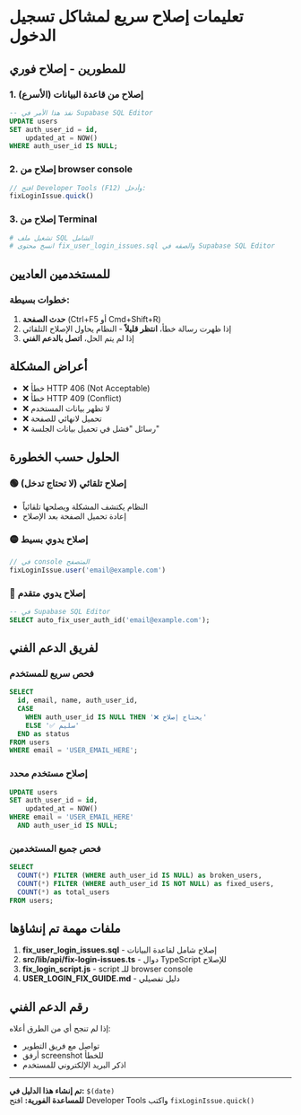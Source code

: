 # تعليمات إصلاح سريع لمشاكل تسجيل الدخول

## للمطورين - إصلاح فوري

### 1. إصلاح من قاعدة البيانات (الأسرع)
```sql
-- نفذ هذا الأمر في Supabase SQL Editor
UPDATE users 
SET auth_user_id = id,
    updated_at = NOW()
WHERE auth_user_id IS NULL;
```

### 2. إصلاح من browser console
```javascript
// افتح Developer Tools (F12) وأدخل:
fixLoginIssue.quick()
```

### 3. إصلاح من Terminal
```bash
# تشغيل ملف SQL الشامل
# انسخ محتوى fix_user_login_issues.sql والصقه في Supabase SQL Editor
```

## للمستخدمين العاديين

### خطوات بسيطة:
1. **حدث الصفحة** (Ctrl+F5 أو Cmd+Shift+R)
2. إذا ظهرت رسالة خطأ، **انتظر قليلاً** - النظام يحاول الإصلاح التلقائي
3. إذا لم يتم الحل، **اتصل بالدعم الفني**

## أعراض المشكلة

- ❌ خطأ HTTP 406 (Not Acceptable)
- ❌ خطأ HTTP 409 (Conflict) 
- ❌ لا تظهر بيانات المستخدم
- ❌ تحميل لانهائي للصفحة
- ❌ رسائل "فشل في تحميل بيانات الجلسة"

## الحلول حسب الخطورة

### 🟢 إصلاح تلقائي (لا تحتاج تدخل)
- النظام يكتشف المشكلة ويصلحها تلقائياً
- إعادة تحميل الصفحة بعد الإصلاح

### 🟡 إصلاح يدوي بسيط
```javascript
// في console المتصفح
fixLoginIssue.user('email@example.com')
```

### 🔴 إصلاح يدوي متقدم
```sql
-- في Supabase SQL Editor
SELECT auto_fix_user_auth_id('email@example.com');
```

## لفريق الدعم الفني

### فحص سريع للمستخدم
```sql
SELECT 
  id, email, name, auth_user_id,
  CASE 
    WHEN auth_user_id IS NULL THEN '❌ يحتاج إصلاح'
    ELSE '✅ سليم'
  END as status
FROM users 
WHERE email = 'USER_EMAIL_HERE';
```

### إصلاح مستخدم محدد
```sql
UPDATE users 
SET auth_user_id = id,
    updated_at = NOW()
WHERE email = 'USER_EMAIL_HERE' 
  AND auth_user_id IS NULL;
```

### فحص جميع المستخدمين
```sql
SELECT 
  COUNT(*) FILTER (WHERE auth_user_id IS NULL) as broken_users,
  COUNT(*) FILTER (WHERE auth_user_id IS NOT NULL) as fixed_users,
  COUNT(*) as total_users
FROM users;
```

## ملفات مهمة تم إنشاؤها

1. **fix_user_login_issues.sql** - إصلاح شامل لقاعدة البيانات
2. **src/lib/api/fix-login-issues.ts** - دوال TypeScript للإصلاح
3. **fix_login_script.js** - script للـ browser console
4. **USER_LOGIN_FIX_GUIDE.md** - دليل تفصيلي

## رقم الدعم الفني

إذا لم تنجح أي من الطرق أعلاه:
- تواصل مع فريق التطوير
- أرفق screenshot للخطأ
- اذكر البريد الإلكتروني للمستخدم

---

**تم إنشاء هذا الدليل في:** `$(date)`  
**للمساعدة الفورية:** افتح Developer Tools واكتب `fixLoginIssue.quick()` 